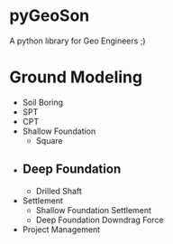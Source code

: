 # pyGeoSon
A python library for Geo Engineers ;)


# Ground Modeling
  - Soil Boring
  - SPT
  - CPT
- Shallow Foundation
  - Square
- Deep Foundation
  - 
  - Drilled Shaft
- Settlement
  - Shallow Foundation Settlement
  - Deep Foundation Downdrag Force
- Project Management
